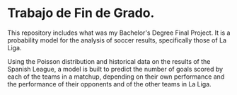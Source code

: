# Trabajo de Fin de Grado.
This repository includes what was my Bachelor's Degree Final Project. It is a probability model for the analysis of soccer results, specifically those of La Liga.

Using the Poisson distribution and historical data on the results of the Spanish League, a model is built to predict the number of goals scored by each of the teams in a matchup, depending on their own performance and the performance of their opponents and of the other teams in La Liga. 
